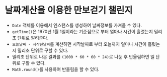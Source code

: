 # 날짜계산을 이용한 만보걷기 챌린지
- `Date` 객체를 이용해서 인스턴스를 생성하여 날짜정보를 가져올 수 있다.
- `getTime()`은 1970년 1월 1일이라는 기준점으로 부터 얼마나 시간이 흘렀는지 밀리초 단위로 알려준다. 
- `오늘날짜 - 시작한날짜`를 계산하면 시작날짜로 부터 오늘까지 얼마나 시간이 흘렀는지 밀리초 단위로 구할 수 있다.
- 밀리초 단위로 나온 결과를 `(1000 * 60 * 60 * 24)`로 나눈 후 반올림하면 일 단위로 구할 수 있다.
- `Math.round()`를 사용하여 반올림을 할 수 있다. 